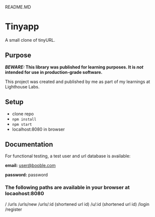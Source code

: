 README.MD

# Tinyapp

A small clone of tinyURL.

## Purpose

**_BEWARE:_ This library was published for learning purposes. It is _not_ intended for use in production-grade software.**

This project was created and published by me as part of my learnings at Lighthouse Labs. 

## Setup
- clone repo
- `npm install` 
- `npm start`
- localhost:8080 in browser

## Documentation

For functional testing, a test user and url database is available: 

**email:** user@booble.com

**password:** password

### The following paths are available in your browser at locaohost:8080
/
/urls
/urls/new
/urls/:id (shortened url id)
/u/:id    (shortened url id)
/login
/register
